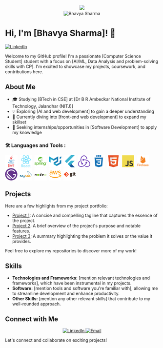 <div id="header" align="center">
  <img src="https://media.giphy.com/media/M9gbBd9nbDrOTu1Mqx/giphy.gif" width="100"/>
</div>
<div align="center">
  <img src="your-profile-image-url" alt="Bhavya Sharma" width="200" height="200">
</div>

# Hi, I'm [Bhavya Sharma]! 👋

<!-- [![GitHub followers](https://img.shields.io/github/followers/your-username?style=social)](https://github.com/your-username) -->
[![LinkedIn](https://img.shields.io/badge/LinkedIn-Connect-blue)](https://www.linkedin.com/in/bhavya-sharma2002/)

Welcome to my GitHub profile! I'm a passionate [Computer Science Student] student with a focus on [AI/ML, Data Analysis and problem-solving skills with CP]. I'm excited to showcase my projects, coursework, and contributions here.

## About Me

- 🎓 Studying [BTech in CSE] at [Dr B R Ambedkar National Institute of Technology, Jalandhar (NITJ)]
- 💡 Exploring [AI and web development] to gain a deeper understanding
- 🌱 Currently diving into [front-end web development] to expand my skillset
- 💼 Seeking internships/opportunities in [Software Development] to apply my knowledge


### :hammer_and_wrench: Languages and Tools :
<div>
  <img src="https://github.com/devicons/devicon/blob/master/icons/java/java-original-wordmark.svg" title="Java" alt="Java" width="40" height="40"/>&nbsp;
  <img src="https://github.com/devicons/devicon/blob/master/icons/react/react-original-wordmark.svg" title="React" alt="React" width="40" height="40"/>&nbsp;
  <img src="https://github.com/devicons/devicon/blob/master/icons/spring/spring-original-wordmark.svg" title="Spring" alt="Spring" width="40" height="40"/>&nbsp;
  <img src="https://github.com/devicons/devicon/blob/master/icons/materialui/materialui-original.svg" title="Material UI" alt="Material UI" width="40" height="40"/>&nbsp;
  <img src="https://github.com/devicons/devicon/blob/master/icons/flutter/flutter-original.svg" title="Flutter" alt="Flutter" width="40" height="40"/>&nbsp;
  <img src="https://github.com/devicons/devicon/blob/master/icons/redux/redux-original.svg" title="Redux" alt="Redux " width="40" height="40"/>&nbsp;
  <img src="https://github.com/devicons/devicon/blob/master/icons/css3/css3-plain-wordmark.svg"  title="CSS3" alt="CSS" width="40" height="40"/>&nbsp;
  <img src="https://github.com/devicons/devicon/blob/master/icons/html5/html5-original.svg" title="HTML5" alt="HTML" width="40" height="40"/>&nbsp;
  <img src="https://github.com/devicons/devicon/blob/master/icons/javascript/javascript-original.svg" title="JavaScript" alt="JavaScript" width="40" height="40"/>&nbsp;
  <img src="https://github.com/devicons/devicon/blob/master/icons/firebase/firebase-plain-wordmark.svg" title="Firebase" alt="Firebase" width="40" height="40"/>&nbsp;
  <img src="https://github.com/devicons/devicon/blob/master/icons/gatsby/gatsby-original.svg" title="Gatsby"  alt="Gatsby" width="40" height="40"/>&nbsp;
  <img src="https://github.com/devicons/devicon/blob/master/icons/mysql/mysql-original-wordmark.svg" title="MySQL"  alt="MySQL" width="40" height="40"/>&nbsp;
  <img src="https://github.com/devicons/devicon/blob/master/icons/nodejs/nodejs-original-wordmark.svg" title="NodeJS" alt="NodeJS" width="40" height="40"/>&nbsp;
  <img src="https://github.com/devicons/devicon/blob/master/icons/amazonwebservices/amazonwebservices-plain-wordmark.svg" title="AWS" alt="AWS" width="40" height="40"/>&nbsp;
  <img src="https://github.com/devicons/devicon/blob/master/icons/git/git-original-wordmark.svg" title="Git" **alt="Git" width="40" height="40"/>
</div>

## Projects

Here are a few highlights from my project portfolio:

- [Project 1](link-to-project1): A concise and compelling tagline that captures the essence of the project.
- [Project 2](link-to-project2): A brief overview of the project's purpose and notable features.
- [Project 3](link-to-project3): A summary highlighting the problem it solves or the value it provides.

Feel free to explore my repositories to discover more of my work!

## Skills
- **Technologies and Frameworks:** [mention relevant technologies and frameworks], which have been instrumental in my projects.
- **Software:** [mention tools and software you're familiar with], allowing me to streamline development and enhance productivity.
- **Other Skills:** [mention any other relevant skills] that contribute to my well-rounded approach.

<!-- ## Contributions

I actively contribute to the open-source community. Some of my notable contributions include:

- [Contribution 1](link-to-contribution1): A brief description highlighting the impact of your contribution.
- [Contribution 2](link-to-contribution2): An overview of your involvement and the value you added.
- [Contribution 3](link-to-contribution3): A summary of your contribution's significance and its benefits.
 -->
## Connect with Me

<div align="center">
  <a href="https://www.linkedin.com/in/your-profile" target="_blank">
    <img src="[linkedin-icon.png](https://www.flaticon.com/free-icon/linkedin_3536505?term=linkedin&page=1&position=1&origin=search&related_id=3536505)" alt="LinkedIn" width="30" height="30">
  </a>
  <a href="mailto:bhavya0002sharma@gmail.com" target="_blank">
    <img src="[email-icon.png](https://www.flaticon.com/free-icon/gmail_732200?term=mail&page=1&position=6&origin=search&related_id=732200)" alt="Email" width="30" height="30">
  </a>
</div>

Let's connect and collaborate on exciting projects!

<!-- ## License

This repository is licensed under the [MIT License](LICENSE).
 -->

<!--
**bhavyasharma1469/bhavyasharma1469** is a ✨ _special_ ✨ repository because its `README.md` (this file) appears on your GitHub profile.

Here are some ideas to get you started:

- 🔭 I’m currently working on ...
- 🌱 I’m currently learning ...
- 👯 I’m looking to collaborate on ...
- 🤔 I’m looking for help with ...
- 💬 Ask me about ...
- 📫 How to reach me: ...
- 😄 Pronouns: ...
- ⚡ Fun fact: ...
-->
